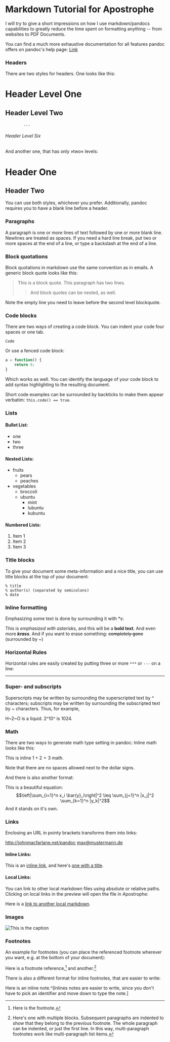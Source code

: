 Markdown Tutorial for Apostrophe
================================

I will try to give a short impressions on how I use markdown/pandocs capabilities to greatly reduce the time spent on formatting anything -- from websites to PDF Documents.

You can find a much more exhaustive documentation for all features pandoc offers on pandoc's help page: [Link](http://johnmacfarlane.net/pandoc/README.html#pandocs-markdown)

### Headers

There are two styles for headers. One looks like this:

# Header Level One
## Header Level Two
	        ...
###### Header Level Six

And another one, that has only »two« levels:

Header One
==========

Header Two
----------

You can use both styles, whichever you prefer. Additionally, pandoc requires you to have a blank line before a header.

### Paragraphs

A paragraph is one or more lines of text followed by one or more blank line. Newlines are treated as spaces. If you need a hard line break, put two or more spaces at the end of a line, or type a backslash at the end of a line.

### Block quotations

Block quotations in markdown use the same convention as in emails. A generic block quote looks like this: 

> This is a block quote. 
> This paragraph has two lines.
> 
> > And block quotes can be nested, as well.

Note the empty line you need to leave before the second level blockquote.

### Code blocks

There are two ways of creating a code block. You can indent your code four spaces or one tab.

	Code

Or use a fenced code block:

```javascript
a = function() {
	return 0;
}
```

Which works as well. You can identify the language of your code block to add syntax highlighting to the resulting document.

Short code examples can be surrounded by backticks to make them appear verbatim: `this.code() == true`.

### Lists

#### Bullet List:

* one
* two
* three

#### Nested Lists:

* fruits
	+ pears
	+ peaches
* vegetables
	+ broccoli
	+ ubuntu
		- mint
		- lubuntu
		- kubuntu

#### Numbered Lists:

1. Item 1
2. Item 2
3. Item 3

### Title blocks

To give your document some meta-information and a nice title, you can use title blocks at the top of your document: 

	% title
	% author(s) (separated by semicolons)
	% date

### Inline formatting

Emphasizing some text is done by surrounding it with *s:

This is *emphasized with asterisks*, and this will be a **bold text**. And even more ***krass***. And if you want to erase something: ~~completely gone~~ (surrounded by ~)

### Horizontal Rules

Horizontal rules are easily created by putting three or more `***` or `---` on a line:

*****


### Super- and subscripts

Superscripts may be written by surrounding the superscripted text by ^ characters; subscripts may be written by surrounding the subscripted text by ~ characters. Thus, for example,

H~2~O is a liquid.  2^10^ is 1024.

### Math

There are two ways to generate math type setting in pandoc: Inline math looks like this: 

This is inline $1 + 2 = 3$ math.

Note that there are no spaces allowed next to the dollar signs. 

And there is also another format: 

This is a beautiful equation: $$\left|\sum_{i=1}^n x_i \bar{y}_i\right|^2 \leq \sum_{j=1}^n |x_j|^2 \sum_{k=1}^n |y_k|^2$$ And it stands on it's own.

### Links

Enclosing an URL in pointy brackets transforms them into links:

<http://johnmacfarlane.net/pandoc>
<max@mustermann.de>

#### Inline Links: 

This is an [inline link](/url), and here's [one with
a title](http://fsf.org "click here for a good time!").

#### Local Links:

You can link to other local markdown files using absolute or relative
paths. Clicking on local links in the preview will open the file in
Apostrophe:

Here is a [link to another local markdown](./local_markdown.md).

### Images

![This is the caption](/url/of/image.png)

### Footnotes

An example for footnotes (you can place the referenced footnote wherever you want, e.g. at the bottom of your document):

Here is a footnote reference,[^1] and another.[^longnote]

[^1]: Here is the footnote.

[^longnote]: Here's one with multiple blocks.
	Subsequent paragraphs are indented to show that they belong to the previous footnote.
	The whole paragraph can be indented, or just the first line.  In this way, multi-paragraph footnotes work like multi-paragraph list items.

There is also a different format for inline footnotes, that are easier to write:

Here is an inline note.^[Inlines notes are easier to write, since you don't have to pick an identifier and move down to type the note.]